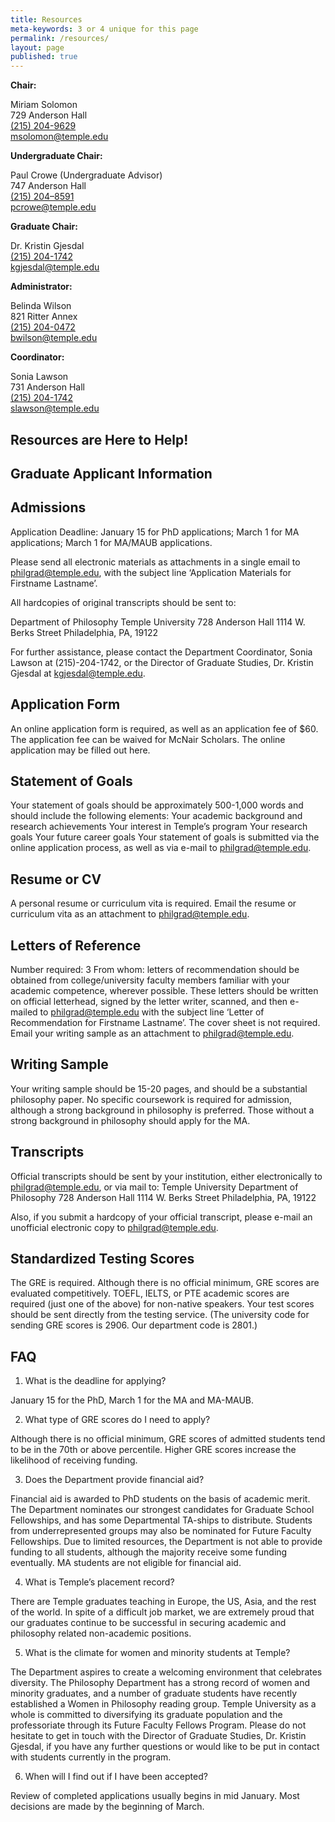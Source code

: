 ```yaml
---
title: Resources
meta-keywords: 3 or 4 unique for this page
permalink: /resources/
layout: page
published: true
---
```


**Chair:**

Miriam Solomon<br>
729 Anderson Hall<br> 
[(215) 204-9629](tel:2152049629)<br>
[msolomon@temple.edu](mailto:msolomon@temple.edu)<br>

**Undergraduate Chair:**

Paul Crowe (Undergraduate Advisor)<br> 
747 Anderson Hall<br>
[(215) 204–8591](tel:2152048591)<br>
[pcrowe@temple.edu](mailto:pcrowe@temple.edu)<br>

**Graduate Chair:**

Dr. Kristin Gjesdal<br>
[(215) 204-1742](tel:2152041742)<br>
[kgjesdal@temple.edu](mailto:kgjesdal@temple.edu)<br>

**Administrator:**

Belinda Wilson<br>
821 Ritter Annex<br>
[(215) 204-0472](tel:2152040472)<br>
[bwilson@temple.edu](maito:bwilson@temple.edu)<br>

**Coordinator:**

Sonia Lawson<br>
731 Anderson Hall<br>
[(215) 204-1742](tel:2152041742)<br>
[slawson@temple.edu](mailto:slawson@temple.edu)<br>

## Resources are Here to Help!

## Graduate Applicant Information

## Admissions

Application Deadline: January 15 for PhD applications; March 1 for MA applications; March 1 for MA/MAUB applications.

Please send all electronic materials as attachments in a single email to philgrad@temple.edu, with the subject line ‘Application Materials for Firstname Lastname’.

All hardcopies of original transcripts should be sent to:

Department of Philosophy
Temple University
728 Anderson Hall
1114 W. Berks Street
Philadelphia, PA, 19122

For further assistance, please contact the Department Coordinator, Sonia Lawson at (215)-204-1742, or the Director of Graduate Studies, Dr. Kristin Gjesdal at kgjesdal@temple.edu.

## Application Form

An online application form is required, as well as an application fee of $60. The application fee can be waived for McNair Scholars. The online application may be filled out here.

## Statement of Goals

Your statement of goals should be approximately 500-1,000 words and should include the following elements:
Your academic background and research achievements
Your interest in Temple’s program
Your research goals
Your future career goals
Your statement of goals is submitted via the online application process, as well as via e-mail to philgrad@temple.edu.

## Resume or CV

A personal resume or curriculum vita is required.
Email the resume or curriculum vita as an attachment to philgrad@temple.edu.

## Letters of Reference

Number required: 3
From whom: letters of recommendation should be obtained from college/university faculty members familiar with your academic competence, wherever possible.
These letters should be written on official letterhead, signed by the letter writer, scanned, and then e-mailed to philgrad@temple.edu with the subject line ‘Letter of Recommendation for Firstname Lastname’. The cover sheet is not required.
Email your writing sample as an attachment to philgrad@temple.edu.


## Writing Sample

Your writing sample should be 15-20 pages, and should be a substantial philosophy paper.
No specific coursework is required for admission, although a strong background in philosophy is preferred. Those without a strong background in philosophy should apply for the MA.


## Transcripts

Official transcripts should be sent by your institution, either electronically to philgrad@temple.edu, or via mail to:
Temple University
Department of Philosophy
728 Anderson Hall
1114 W. Berks Street
Philadelphia, PA, 19122

Also, if you submit a hardcopy of your official transcript, please e-mail an unofficial electronic copy to philgrad@temple.edu.

## Standardized Testing Scores

The GRE is required. Although there is no official minimum, GRE scores are evaluated competitively.
TOEFL, IELTS, or PTE academic scores are required (just one of the above) for non-native speakers.
Your test scores should be sent directly from the testing service. (The university code for sending GRE scores is 2906. Our department code is 2801.)

## FAQ

1. What is the deadline for applying?

January 15 for the PhD, March 1 for the MA and MA-MAUB.

2. What type of GRE scores do I need to apply?

Although there is no official minimum, GRE scores of admitted students tend to be in the 70th or above percentile. Higher GRE scores increase the likelihood of receiving funding.

3. Does the Department provide financial aid?

Financial aid is awarded to PhD students on the basis of academic merit. The Department nominates our strongest candidates for Graduate School Fellowships, and has some Departmental TA-ships to distribute. Students from underrepresented groups may also be nominated for Future Faculty Fellowships. Due to limited resources, the Department is not able to provide funding to all students, although the majority receive some funding eventually. MA students are not eligible for financial aid.

4. What is Temple’s placement record?

There are Temple graduates teaching in Europe, the US, Asia, and the rest of the world. In spite of a difficult job market, we are extremely proud that our graduates continue to be successful in securing academic and philosophy related non-academic positions.

5. What is the climate for women and minority students at Temple?

The Department aspires to create a welcoming environment that celebrates diversity. The Philosophy Department has a strong record of women and minority graduates, and a number of graduate students have recently established a Women in Philosophy reading group. Temple University as a whole is committed to diversifying its graduate population and the professoriate through its Future Faculty Fellows Program. Please do not hesitate to get in touch with the Director of Graduate Studies, Dr. Kristin Gjesdal, if you have any further questions or would like to be put in contact with students currently in the program.

6. When will I find out if I have been accepted?

Review of completed applications usually begins in mid January. Most decisions are made by the beginning of March.
